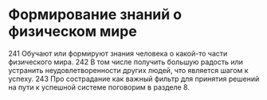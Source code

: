 # Формирование знаний о физическом мире

241 Обучают или формируют знания человека о какой-то части физического мира.
242 В том числе получить большую радость или устранить неудовлетворенности других людей, что является шагом к успеху.
243 Про сострадание как важный фильтр для принятия решений на пути к успешной системе поговорим в разделе 8.
